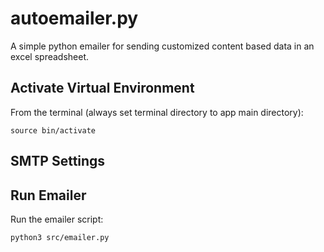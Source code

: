 # autoemailer.py
A simple python emailer for sending customized content based data in an excel spreadsheet.

## Activate Virtual Environment

From the terminal (always set terminal directory to app main directory):

```
source bin/activate
```

## SMTP Settings

## Run Emailer

Run the emailer script:

```
python3 src/emailer.py
```